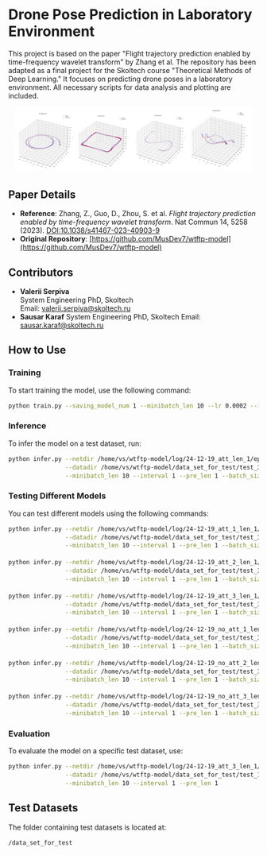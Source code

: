 # Drone Pose Prediction in Laboratory Environment

This project is based on the paper "Flight trajectory prediction enabled by time-frequency wavelet transform" by Zhang et al. The repository has been adapted as a final project for the Skoltech course "Theoretical Methods of Deep Learning." It focuses on predicting drone poses in a laboratory environment. All necessary scripts for data analysis and plotting are included.

<p  align="middle"><img src="pics/traj_plots.png"  width="95%"/></p>

## Paper Details
- **Reference**: Zhang, Z., Guo, D., Zhou, S. et al. *Flight trajectory prediction enabled by time-frequency wavelet transform*. Nat Commun 14, 5258 (2023). [DOI:10.1038/s41467-023-40903-9](https://doi.org/10.1038/s41467-023-40903-9)
- **Original Repository**: [https://github.com/MusDev7/wtftp-model](https://github.com/MusDev7/wtftp-model)

## Contributors
- **Valerii Serpiva**  
  System Engineering PhD, Skoltech  
  Email: valerii.serpiva@skoltech.ru
- **Sausar Karaf**
  System Engineering PhD, Skoltech 
  Email: sausar.karaf@skoltech.ru 

## How to Use

### Training
To start training the model, use the following command:
```bash
python train.py --saving_model_num 1 --minibatch_len 10 --lr 0.0002 --interval 1 --epoch 40 --batch_size 64 --maxlevel 1
```

### Inference
To infer the model on a test dataset, run:
```bash
python infer.py --netdir /home/vs/wtftp-model/log/24-12-19_att_len_1/epoch_40.pt \
                --datadir /home/vs/wtftp-model/data_set_for_test/test_3 \
                --minibatch_len 10 --interval 1 --pre_len 1 --batch_size 1024
```

### Testing Different Models
You can test different models using the following commands:
```bash
python infer.py --netdir /home/vs/wtftp-model/log/24-12-19_att_1_len_1/epoch_40.pt \
                --datadir /home/vs/wtftp-model/data_set_for_test/test_3 \
                --minibatch_len 10 --interval 1 --pre_len 1 --batch_size 1024

python infer.py --netdir /home/vs/wtftp-model/log/24-12-19_att_2_len_1/epoch_40.pt \
                --datadir /home/vs/wtftp-model/data_set_for_test/test_3 \
                --minibatch_len 10 --interval 1 --pre_len 1 --batch_size 1024

python infer.py --netdir /home/vs/wtftp-model/log/24-12-19_att_3_len_1/epoch_40.pt \
                --datadir /home/vs/wtftp-model/data_set_for_test/test_3 \
                --minibatch_len 10 --interval 1 --pre_len 1 --batch_size 1024

python infer.py --netdir /home/vs/wtftp-model/log/24-12-19_no_att_1_len_1/epoch_40.pt \
                --datadir /home/vs/wtftp-model/data_set_for_test/test_3 \
                --minibatch_len 10 --interval 1 --pre_len 1 --batch_size 1024

python infer.py --netdir /home/vs/wtftp-model/log/24-12-19_no_att_2_len_1/epoch_40.pt \
                --datadir /home/vs/wtftp-model/data_set_for_test/test_3 \
                --minibatch_len 10 --interval 1 --pre_len 1 --batch_size 1024

python infer.py --netdir /home/vs/wtftp-model/log/24-12-19_no_att_3_len_1/epoch_40.pt \
                --datadir /home/vs/wtftp-model/data_set_for_test/test_3 \
                --minibatch_len 10 --interval 1 --pre_len 1 --batch_size 1024
```

### Evaluation
To evaluate the model on a specific test dataset, use:
```bash
python infer.py --netdir /home/vs/wtftp-model/log/24-12-19_att_3_len_1/epoch_40.pt \
                --datadir /home/vs/wtftp-model/data_set_for_test/test_1 \
                --minibatch_len 10 --interval 1 --pre_len 1
```

## Test Datasets
The folder containing test datasets is located at:
```
/data_set_for_test
